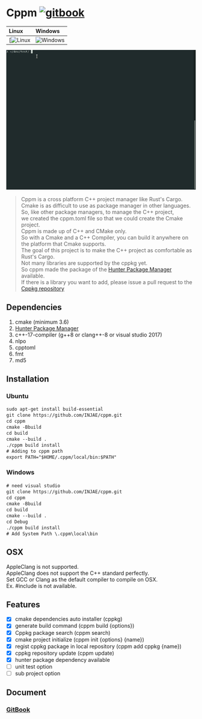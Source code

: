 
Cppm [![gitbook][5]][6]
========
|Linux|Windows|
|:----|:------|
[![Linux][1] | ![Windows][2] | 
[1]: https://github.com/injae/cppm/workflows/Linux/badge.svg
[2]: https://github.com/injae/cppm/workflows/Windows/badge.svg
[5]: https://aleen42.github.io/badges/src/gitbook_2.svg
[6]: https://cppm.gitbook.io/project/

![](cppm_demo.gif)
> Cppm is a cross platform C++ project manager like Rust's Cargo.   
> Cmake is as difficult to use as package manager in other languages.   
> So, like other package managers, to manage the C++ project,   
> we created the cppm.toml file so that we could create the Cmake project.   
> Cppm is made up of C++ and CMake only.   
> So with a Cmake and a C++ Compiler, you can build it anywhere on the platform that Cmake supports.  
> The goal of this project is to make the C++ project as comfortable as Rust's Cargo.  
> Not many libraries are supported by the cppkg yet.   
> So cppm made the package of the [Hunter Package Manager](https://github.com/ruslo/hunter) available.   
> If there is a library you want to add, please issue a pull request to the [Cppkg repository](https://github.com/injae/cppkg)  

## Dependencies
1. cmake (minimum 3.6)  
2. [Hunter Package Manager](https://github.com/ruslo/hunter)  
3. c++-17-compiler (g++8 or clang++-8 or visual studio 2017)
4. nlpo
5. cpptoml
6. fmt
7. md5

## Installation
### Ubuntu
```
sudo apt-get install build-essential
git clone https://github.com/INJAE/cppm.git
cd cppm
cmake -Bbuild
cd build
cmake --build . 
./cppm build install
# Adding to cppm path
export PATH="$HOME/.cppm/local/bin:$PATH"
```
### Windows
```
# need visual studio 
git clone https://github.com/INJAE/cppm.git
cd cppm
cmake -Bbuild
cd build
cmake --build . 
cd Debug
./cppm build install
# Add System Path \.cppm\local\bin
```
## OSX
AppleClang is not supported.  
AppleClang does not support the C++ standard perfectly.   
Set GCC or Clang as the default compiler to compile on OSX.  
Ex. #include<optional> is not available.   

## Features
- [x] cmake dependencies auto installer (cppkg)
- [x] generate build command (cppm build {options})
- [x] Cppkg package search (cppm search)
- [x] cmake project initialize (cppm init {options} {name})
- [x] regist cppkg package in local repository (cppm add cppkg {name})
- [x] cppkg repository update (cppm update)
- [x] hunter package dependency available 
- [ ] unit test option
- [ ] sub project option

## Document
### [GitBook](https://cppm.gitbook.io/project/)



